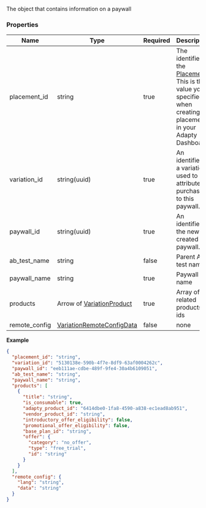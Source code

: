 



<!-- PaywallObject -->

The object that contains information on a paywall

### Properties

| Name          | Type                                                         | Required | Description                                                  |
| ------------- | ------------------------------------------------------------ | -------- | ------------------------------------------------------------ |
| placement_id  | string                                                       | true     | The identifier of the [Placement](https://adapty.io/docs/placements). This is the value you specified when creating a placement in your Adapty Dashboard. |
| variation_id  | string(uuid)                                                 | true     | An identifier of a variation, used to attribute purchases to this paywall. |
| paywall_id    | string(uuid)                                                 | true     | An identifier of the newly created paywall.                  |
| ab_test_name  | string                                                       | false    | Parent A/B test name                                         |
| paywall_name  | string                                                       | true     | Paywall name                                                 |
| products      | Arrow of [VariationProduct](web-api#variationproduct)        | true     | Array of related products ids                                |
| remote_config | [VariationRemoteConfigData](web-api#variationremoteconfigdata) | false    | none                                                         |

**Example**

```json
{
  "placement_id": "string",
  "variation_id": "5130138e-590b-4f7e-8df9-63af0004262c",
  "paywall_id": "eeb111ae-cdbe-489f-9fe4-30a4b6109051",
  "ab_test_name": "string",
  "paywall_name": "string",
  "products": [
    {
      "title": "string",
      "is_consumable": true,
      "adapty_product_id": "6414dbe0-1fa8-4590-a838-ec1ead8ab951",
      "vendor_product_id": "string",
      "introductory_offer_eligibility": false,
      "promotional_offer_eligibility": false,
      "base_plan_id": "string",
      "offer": {
        "category": "no_offer",
        "type": "free_trial",
        "id": "string"
      }
    }
  ],
  "remote_config": {
    "lang": "string",
    "data": "string"
  }
}

```